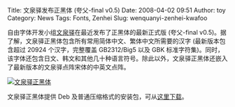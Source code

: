 Title: 文泉驿发布正黑体 (夸父-final v0.5)
Date: 2008-04-02 09:51
Author: toy
Category: News
Tags: Fonts, Zenhei
Slug: wenquanyi-zenhei-kwafoo

自由字体开发小组[文泉驿](http://wenq.org)在最近发布了正黑体的最新正式版
(夸父-final
v0.5)。据了解，文泉驿正黑体包含所有常用简体中文、繁体中文所需要的汉字
(最新版本包含超过 20924 个汉字，完整覆盖 GB2312/Big5 以及 GBK
标准字符集)。同时，该字体还包含日文、韩文和其他几十种语言符号。除此以外，文泉驿正黑体还嵌入了最新版本的文泉驿点阵宋体的中英文点阵。

[![文泉驿正黑体](http://i.linuxtoy.org/i/2008/04/kwafoo_final-300x81.png "kwafoo_final")](http://i.linuxtoy.org/i/2008/04/kwafoo_final.png)

文泉驿正黑体提供 Deb
及普通压缩格式的安装包，可从[这里下载](http://wenq.org/index.cgi?ZenHei#final_v0_5)。
